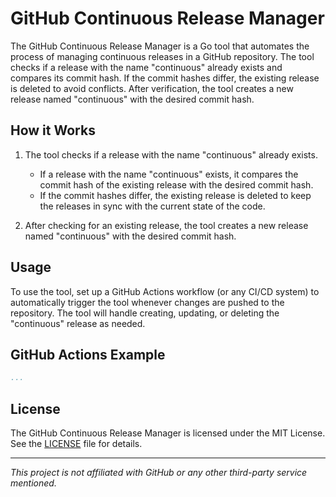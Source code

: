 # GitHub Continuous Release Manager

The GitHub Continuous Release Manager is a Go tool that automates the process of managing continuous releases in a GitHub repository. The tool checks if a release with the name "continuous" already exists and compares its commit hash. If the commit hashes differ, the existing release is deleted to avoid conflicts. After verification, the tool creates a new release named "continuous" with the desired commit hash.

## How it Works

1. The tool checks if a release with the name "continuous" already exists.
   - If a release with the name "continuous" exists, it compares the commit hash of the existing release with the desired commit hash.
   - If the commit hashes differ, the existing release is deleted to keep the releases in sync with the current state of the code.

2. After checking for an existing release, the tool creates a new release named "continuous" with the desired commit hash.

## Usage

To use the tool, set up a GitHub Actions workflow (or any CI/CD system) to automatically trigger the tool whenever changes are pushed to the repository. The tool will handle creating, updating, or deleting the "continuous" release as needed.

## GitHub Actions Example

```yaml
...
```

## License

The GitHub Continuous Release Manager is licensed under the MIT License. See the [LICENSE](LICENSE) file for details.

---
_This project is not affiliated with GitHub or any other third-party service mentioned._
